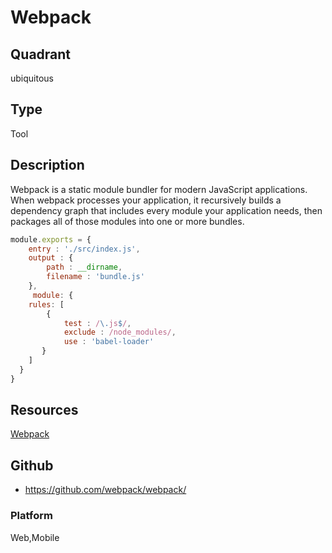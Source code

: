 # Webpack

## Quadrant
ubiquitous

## Type
Tool

## Description
Webpack is a static module bundler for modern JavaScript applications. When webpack processes your application, it recursively builds a dependency graph that includes every module your application needs, then packages all of those modules into one or more bundles.

``` js
module.exports = {
    entry : './src/index.js',
    output : {
        path : __dirname,
        filename : 'bundle.js'
    },
     module: {
    rules: [
        { 
            test : /\.js$/,
            exclude : /node_modules/,
            use : 'babel-loader'
       }
    ]
  }
}
```
## Resources
[Webpack](https://webpack.js.org/)


## Github
* <https://github.com/webpack/webpack/>

### Platform
Web,Mobile